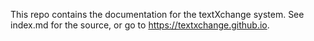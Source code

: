 This repo contains the documentation for the textXchange system. See index.md for the source, or go to https://textxchange.github.io.
